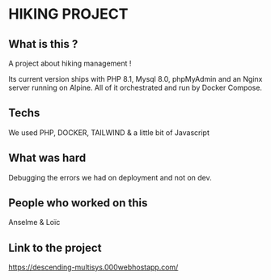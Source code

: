 # HIKING PROJECT

## What is this ?
A project about hiking management !

Its current version ships with PHP 8.1, Mysql 8.0, phpMyAdmin and an Nginx server running on Alpine.
All of it orchestrated and run by Docker Compose.

## Techs
We used PHP, DOCKER, TAILWIND & a little bit of Javascript


## What was hard
Debugging the errors we had on deployment and not on dev.


## People who worked on this
Anselme & Loïc


## Link to the project
https://descending-multisys.000webhostapp.com/
